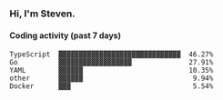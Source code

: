 ### Hi, I'm Steven.

#### Coding activity (past 7 days)
```
TypeScript  ▓▓▓▓▓▓▓▓▓▓▓▓▓▓▓▓▓▓▓▓▓▓▓▓▓▓▓▓▓▓  46.27%
Go          ▓▓▓▓▓▓▓▓▓▓▓▓▓▓▓▓▓▓              27.91%
YAML        ▓▓▓▓▓▓                          10.35%
other       ▓▓▓▓▓▓                           9.94%
Docker      ▓▓▓                              5.54%
```
